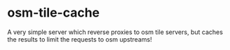 # osm-tile-cache

A very simple server which reverse proxies to osm tile servers, but caches the results to limit the requests to osm upstreams!
